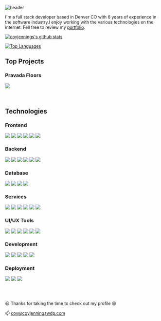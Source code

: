 ![header](https://capsule-render.vercel.app/api?type=soft&color=auto&height=150&section=header&text=CoyJennings👋&fontSize=70&animation=twinkling)

<!--
**coyjennings/coyjennings** is a ✨ _special_ ✨ repository because its `README.md` (this file) appears on your GitHub profile.

Here are some ideas to get you started:

- 🔭 I’m currently working on ...
- 🌱 I’m currently learning ...
- 👯 I’m looking to collaborate on ...
- 🤔 I’m looking for help with ...
- 💬 Ask me about ...
- 📫 How to reach me: ...
- 😄 Pronouns: ...
- ⚡ Fun fact: ...
-->

I'm a full stack developer based in Denver CO with 6 years of experience in the software industry.I enjoy working with the various technologies on the internet. Fell free to review my [portfolio](https://www.coyjenningswdp.com).

[![coyjennings's github stats](https://github-readme-stats.vercel.app/api?username=coyjennings&hide=issues,stars&show_icons=true&theme=algolia)](https://github.com/anuraghazra/github-readme-stats)

[![Top Languages](https://github-readme-stats.vercel.app/api/top-langs/?username=coyjennings&layout=compact&theme=algolia)](https://github.com/anuraghazra/github-readme-stats)

## Top Projects
### Pravada Floors
<a href="https://github.com/coyjennings/pravadafloors">
  <img src="https://github-readme-stats.vercel.app/api/pin/?username=coyjennings&repo=pravadafloors&theme=algolia" />
</a>
<br/><br/><br/>

## Technologies

### Frontend

<p>
<img src="https://img.shields.io/badge/React-61DAFB?style=flat-square&logo=React&logoColor=white"/>
<img src="https://img.shields.io/badge/Vue.js-41B883?style=flat-square&logo=Vue.js&logoColor=white"/>
<img src="https://img.shields.io/badge/CSS3-264DE4?style=flat-square&logo=css3&logoColor=white"/>
<img src="https://img.shields.io/badge/JavaScript-EFD81D?style=flat-square&logo=javascript&logoColor=white"/>
<img src="https://img.shields.io/badge/jQuery-0865A6?style=flat-square&logo=jquery&logoColor=white"/>
<img src="https://img.shields.io/badge/Gatsby-639?style=flat-square&logo=gatsby&logoColor=white"/>
</p>


### Backend

<p>
<img src="https://img.shields.io/badge/Node.js-91C640?style=flat-square&logo=node.js&logoColor=white"/>
<img src="https://img.shields.io/badge/Laravel-FB503B?style=flat-square&logo=laravel&logoColor=white"/>
<img src="https://img.shields.io/badge/PHP-777BB3?style=flat-square&logo=php&logoColor=white"/>
<img src="https://img.shields.io/badge/Python-376A95?style=flat-square&logo=python&logoColor=white"/>
<img src="https://img.shields.io/badge/WordPress-21759B?style=flat-square&logo=wordpress&logoColor=white"/>
<img src="https://img.shields.io/badge/Shopify-81BF37?style=flat-square&logo=shopify&logoColor=white"/>
</p>

### Database

<p>
<img src="https://img.shields.io/badge/MySQL-4479A1?style=flat-square&logo=mysql&logoColor=white"/>
<img src="https://img.shields.io/badge/SQLite-003B57?style=flat-square&logo=sqlite&logoColor=white"/>
<img src="https://img.shields.io/badge/MongoDB-47A248?style=flat-square&logo=php&logoColor=white"/>
<img src="https://img.shields.io/badge/PostgreSQL-336791?style=flat-square&logo=PostgreSQL&logoColor=white"/>
</p>

### Services

<p>
<img src="https://img.shields.io/badge/GitLab-FCA121?style=flat-square&logo=GitLab&logoColor=white"/>
<img src="https://img.shields.io/badge/Atlassian-0052CC?style=flat-square&logo=Atlassian&logoColor=white"/>
<img src="https://img.shields.io/badge/Amazon AWS-232F3E?style=flat-square&logo=Amazon-AWS&logoColor=white"/>
<img src="https://img.shields.io/badge/FireBase-FFCA28?style=flat-square&logo=FireBase&logoColor=white"/>
<img src="https://img.shields.io/badge/DigitalOcean-0080FF?style=flat-square&logo=DigitalOcean&logoColor=white"/>
<img src="https://img.shields.io/badge/Microsoft Azure-0089D6?style=flat-square&logo=Microsoft-Azure&logoColor=white"/>
</p>

### UI/UX Tools

<p>
<img src="https://img.shields.io/badge/Adobe Photoshop-31A8FF?style=flat-square&logo=Adobe-Photoshop&logoColor=white"/>
<img src="https://img.shields.io/badge/Figma-F24E1E?style=flat-square&logo=Figma&logoColor=white"/>
<img src="https://img.shields.io/badge/Sketch-F7B500?style=flat-square&logo=Sketch&logoColor=white"/>
<img src="https://img.shields.io/badge/Adobe Illustrator-FF9A00?style=flat-square&logo=Adobe-Illustrator&logoColor=white"/>
<img src="https://img.shields.io/badge/Adobe XD-FF61F6?style=flat-square&logo=Adobe-XD&logoColor=white"/>
<img src="https://img.shields.io/badge/InVision-FF3366?style=flat-square&logo=InVision&logoColor=white"/>
</p>

### Development

<p>
<img src="https://img.shields.io/badge/Visual Studio Code-007ACC?style=flat-square&logo=Visual-Studio-Code&logoColor=white"/>
<img src="https://img.shields.io/badge/WebStorm-000000?style=flat-square&logo=WebStorm&logoColor=white"/>
<img src="https://img.shields.io/badge/Insomnia-5849BE?style=flat-square&logo=Insomnia&logoColor=white"/>
<img src="https://img.shields.io/badge/Postman-FF6C37?style=flat-square&logo=Postman&logoColor=white"/>
<img src="https://img.shields.io/badge/NPM-CB3837?style=flat-square&logo=NPM&logoColor=white"/>
</p>

### Deployment

<p>
<img src="https://img.shields.io/badge/GitHub-181717?style=flat-square&logo=GitHub&logoColor=white"/>
<img src="https://img.shields.io/badge/Netlify-00C7B7?style=flat-square&logo=Netlify&logoColor=white"/>
<img src="https://img.shields.io/badge/Heroku-430098?style=flat-square&logo=Heroku&logoColor=white"/>
</p>

<br/><br/>



:smiley: Thanks for taking the time to check out my profile :smiley:


📫 coy@coyjenningswdp.com
